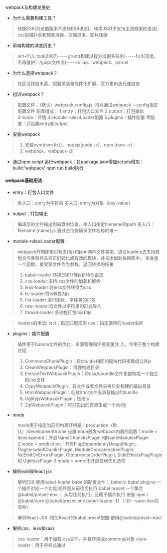 webpack与构建发展史

- 为什么需要构建工具？
> 转换ES6(浏览器版本不支持ES6语法)、转换JSX(不支持主流框架的语法)、css前缀补全和预处理器、压缩混淆、图片压缩
- 前端构建的演变历史？
> ant+YUL tool(2007)-----grunt(构建过程分成很多任务)-----fis3(百度，不再维护）/gulp(文件流)-----rollup、webpack、parcel
- 为什么选择webpack？
> 社区活跃度丰富、配置灵活和插件化扩展、官方更新迭代速度快
- 初识webpack？
> 配置⽂件：（默认）webpack.config.js ,可以通过webpack --config指定配置⽂件
> 配置组成：
    1.entry：打包⼊⼝⽂件
    2.output：打包输出
    3.mode：环境
    4.module-rules:Loader配置
    5.plugins：插件配置
 零配置：只设置entry和output
- 安装webpack
> 1. 安装nvm(nvm list）、nodejs(node -v)、npm (npm -v)    
> 2. webpack、webpack-cli
- 通过npm script 运行webpack：在package.json增加scripts增加：build:'webpack'  npm run build执行
#### webpack基础用法
- entry：打包⼊⼝⽂件
> 单入口：entry为字符串
> 多入口: entry为对象（key-value）
- output：打包输出
> 编译后的文件输出到磁盘的位置，单入口指定filename和path 
> 多⼊⼝：filename:[name].js  通过占位符确保⽂件名称的唯⼀
- module-rules:Loader配置
> webpack开箱即⽤只有⽀持js和json两种⽂件类型，通过loaders去⽀持其他⽂件类型并且把它们转化成有效的模块，并且添加到依赖图中。
> 本身是⼀个函数，接受源⽂件作为参数，返回转换的结果
>
> 1. babel-loader:转换ES6/7等js新特性语法
> 2. css-loader:⽀持.css⽂件的加载和解析
> 3. less-loader:将less⽂件转换为css
> 4. ts-loader:将ts转换为js
> 5. file-loader:进⾏图⽚、字体等的打包
> 6. raw-loader:将⽂件以字符串的形式导⼊
> 7. thread-loader:多进程打包css和js

> loaders的用法:
 test：指定匹配规则          use：指定使⽤的loader名称
- plugins：插件配置
>插件⽤于bundle⽂件的优化，资源管理和环境变量注
>⼊。作⽤于整个构建过程
>
>1. CommonsChunkPlugin：将chunks相同的模块代码提取成公共js
>2. CleanWebpackPlugin：清理构建⽬录
>3. ExtractTextWebpackPlugin：将css从bundle⽂件⾥提取成⼀个独⽴的css⽂件
>4. CopyWebpackPlugin：将⽂件或者⽂件夹拷⻉到构建的输出⽬录
>5. HtmlWebpackPlugin：创建html⽂件去承载输出的bundle
>6. UglifyjsWebpackPlugin：压缩js
>7. ZipWebpackPlugin：将打包出的资源⽣成⼀个zip包
- mode
> mode⽤于指定当前的构建环境是：production（默认）/development/none
> 设置mode触发webpack内置的函数
1.mode = development：开启NameChuncksPlugin 和NameModulesPlugin
2.mode = production：开启FlagDependencyUsagePlugin，FlagIncludedChunksPlugin, ModuleConcatenationPlugin, NoEmitOnErrorsPlugin, OccurrenceOrderPlugin, SideEffectsFlagPlugin 和 UglifyJsPlugin
3.mode = none:不开启任何优化选项
- 解析es6和React jsx
>解析ES6:使⽤babel-loader
>babel的配置⽂件：.babelrc 
babel plugins:⼀个插件对应⼀个功能:插件是从前往后执行
babel preset:⼀个集合 @babel/preset-env ： 从后往前执行。且晚于插件执行
安装 npm i @babel/core @babel/preset-env babel-loader -D    （-D:--save-dev的简称）

> 解析React JSX :增加React的babel preset配置:使⽤@babel/preset-react
- 解析css、less和sass
>css-loader：⽤于加载.css⽂件，并且转换成commonjs对象
>style-loader：⽤于将样式通过<style>标签插⼊到head中
>less-loader：⽤于将less转换为css
>
>**npm i style-loader css-leader -D**
- 解析图⽚和字体
> file-loader：⽤于处理⽂件
> url-loader：⽤于处理图⽚和字体 （可以设置较⼩资源⾃动base64）
>
> npm i file-loader url-loader -D
- webpack中的⽂件监听
> ⽂件监听是在发现源码变化时，⾃动重新构建输出新的构建⽂件
> webpack开启监听模式，有两种⽅式（唯⼀缺陷：每次都要⼿动刷新浏览器）
> 1.启动weboack命令时，带上--watch参数
> 2.在配置webpack.config.js中设置 watch:true
>
> ⽂件监听的原理分析：
>
> 轮询判断⽂件的最后编辑时间是否发⽣变化。某个⽂件发⽣了变化，并不会⽴刻告诉监听者,⽽是先缓存起来，等aggregateTimeout

```javascript
module.export = {
 watch:true,                  // 默认false，不开启
 watchOptions:{               // 只有开启监听时，watchOptions才⽣效
 	ignored:/node_modules/,     // 默认为空，不监听的⽂件或者⽂件夹，⽀持正则匹配
 	aggregateTimeout:300,       // 监听到变化发⽣后会300ms再去执⾏，默认300ms 缓存等待时间
 	poll:1000                   // 判断⽂件是否变化是通过不停询问系统指定⽂件有没有变化实现的，默认每秒1000次
 }
}
```

- webpack的热更新及原理（webpack-dev-server)

> wds不刷新浏览器，不输出⽂件，⽽是放在内存中。使⽤HotModuleReplacementPlugin插件

```javascript
//第一种方式
"dev":"webpack-dev-server --open"
plugins:[
	new webpack.HotModuleReplacementPlugin()
],
devServer:{
 contentBase:'./dist', //服务的基础⽬录
 hot:true
}
//第二种方式
//wdm(webpack-dev-middeware)将webpack输出的⽂件传输给服务器,适⽤于灵活的定制场景
```

> 热更新的原理：
>
> Webpack Compiler：将js编译成bundle.js
>
> HMR Server：将热更新的⽂件输出给HMR Runtime 
>
> Bundle Server：提供⽂件在浏览器的访问
>
> HMR Runtime：会被注⼊到浏览器，websocket连接更新⽂件的变化
>
> bundle.js：构建输出的⽂件
>
> 两个过程
>
> 启动阶段：⽂件系统提供给webpack compiler进⾏编译，把编译好的⽂件传输给bundle server，bundle server其实就是⼀个服务器，以服务器的形式让bundle⽂件在浏览器进⾏访问
>
> 更新阶段：⽂件系统提供给webpack compiler进⾏编译，编译好的代码发送给hmr server，hmr server将更新的模块告诉hmr runtime哪些⽂件发⽣变化（通常以json形式进⾏传输），hmr runtime就是更新代码模块，并且不需要刷新浏览器

- ⽂件指纹策略：chunkhash

> ⽂件指纹：打包后输出的⽂件名的后缀（用来做版本管理）
>
> 文件指纹如何生成？
>
> ​	**Hash**：和整个项⽬的构建有关，只要项⽬⽂件有修改，整个项⽬的**hash**值有更改
>
> ​	**Chunkhash**：和**webpack**打包的**chunk**有关，不同**entry**会⽣成不同的**chunkhash**值
>
> ​	**Contenthash**：根据⽂件内容定义**hash**，⽂件内容不变，则**contenthash**不变（⼀般针对css)
>
> 如何设置⽂件指纹？（主要⽤于发布环境）
>
> ​	设置**output**的**filename**，使⽤[name]_[chunkhash].js (js⽂件)
>
> ​	设置**MiniCssExtractPlugin**的**filename**，使⽤[contenthash].css (css⽂件)（注意:它与**style-loader**互斥，⽤的话使⽤插件的**loader**代替它）
>
> ​	设置**file-loader**的**name**，使⽤[hash] （图⽚⽂件）,hash指文件内容的hash,由md5生成
>
> 占位符
>
> [ext]：资源后缀名
>
> [name]：⽂件名称
>
> [path]：⽂件相对路径
>
> [folder]：⽂件所在的⽂件夹
>
> [contenthash]：⽂件的内容**hash**，默认**md5**⽣成
>
> [hash]：⽂件的内容**hash**，默认**md5**⽣成
>
> [emoji]：⼀个随机的指代⽂件内容的**emoji**

- HTML/CSS/JS代码压缩

> js压缩:      webpack内置uglifyjs-webpack-plugin 
>
> css压缩:   **optimize**-css-assets-webpack-**plugin** 同时使⽤cssnano
>
> html压缩:  html-webpack-plugin 设置压缩参数

#### webpack进阶用法

- ⾃动清理构建⽬录产物

>通过npm scripts清理构建⽬录：rm -rf ./dist && webpack      rimraf ./dist && webpack
>
>使⽤clean-webpack-plugin：它会默认删除 output 指定的输出⽬录。

- ⾃动补⻬css3前缀

>Css3的属性为什么要增加前缀？因为由于浏览器的标准并没有完全的统一，四种浏览器内核：
>
>​						IE:Trident(-ms) / Geko(-moz) / Webkit(-webkit) / Presto(-o)
>
>使⽤autoprefixer插件（后置处理器）,和less 和 sass 不同，less 和 sass 是 css 的预处理器，预处理器一般是在打包前置去处理，autoprefixer 是在样式处理好之后，代码生成完之后，再对 css 进行后置处理。通过postcss去优化css代码。优化的过程就是通过一系列的组件去优化。
>
>使用autoprefixer： autoprefixer插件通常是和 postcss-loader 一起使用的。postcss-loader 的功能是比较强大的，除了做 css 样式补全之外，它还可以做支持 css module，style lint 等。

- 移动端css px⾃动转换为rem

>浏览器分辨率:  移动设备流行之后，不同机型的分辨率是不一样的，这对前端开发来说，就会造成比较大的问题，需要不断的对页面进行适配
>
>解决方法：1.css媒体查询实现响应式布局（缺陷：需要写多套适配样式代码，影响开发效率）

```css
@media screen and (max-width: 980px) {
  .header {
  	width: 900px;
  } 
}
@media screen and (max-width: 480px) {
  .header {
  	height: 400px;
  } 
}
@media screen and (max-width: 350px) {
  .header {
  	height: 300px;
  } 
}
```

>rem:  css3 里面提出了一个 rem 的单位 根元素 font-size 的大小；
>
> rem 是一个相对的单位。px 是绝对单位
>
>使用： 编写代码的时候，按照 px 的单位去写，通过构建工具，自动的将 px 转换成 rem，这个工具就是 px2rem-loader。
>
>在页面渲染时计算跟元素的font-size大小：利用⼿淘的lib-flexible库
>
>npm i px2rem-loader -D
>
>npm i lib-fiexible -S  动态计算跟元素的大小
>
>在html中引入：页面打开的时候就需要马上的计算这个值，所以它的位置需要前置放在前面的位置。
>
><script type='text/javascript'></script>

- 静态资源内联

>资源内联的意义：
>
>代码层面：
>
>- ⻚⾯框架的初始化脚本：如上节中 rem 计算的 js 库，要在打开页面的时候就要去计算。
>- 上报相关打点：page start，css 初始化，css 加载完成，js 初始化和 js 加载完成等代码，这些都是需要内联到 html 里面去，而不能直接放到最终打包的 js 脚本中去。
>- css 内联避免⻚⾯闪动 
>
>请求层⾯：减少 HTTP ⽹络请求数,如⼩图⽚或者字体内联 (url-loader)
>
>html和js的内联：raw-loader的功能是读取一个文件，把这个文件的内容返回成一个string，把这个string插入到对应的位置。
>
>raw-loader内联html ： <script>${require('raw-loader!babel-loader!./meta.html')}</script>
>
>raw-loader内联js：
>
><script>${require('raw-loader!babel-loader!../node_modules/lib-flexible/fiexible.js')}</script>
>css内联：
>
>方案一：借助style-loader

```javascript
{
loader:'style-loader',
options:{
	insertAt:'top', //样式插⼊到<head>
	singleton:true, //将所有的style标签合并成⼀个
 }
}
```



>方案二：html-inline-css-webpack-plugin

- 多⻚⾯应⽤打包通⽤⽅案

>##### 多页面应用（MPA）概念:
>
>多页面发布上线之后，它有很多个入口。
>
>每一次页面跳转的时候，后台服务器都会返回一个新的 html 文档。
>
>多页面优势:1.每个页面之间是解偶的.   2.对 seo 更友好
>
>#####  多页面打包基本思路
>
>每个页面对应一个 entry，一个 html-webpack-plugin。
>
>缺点：每次新增或删除页面需要手动修改 webpack 配置构建脚本
>
>##### 多⻚⾯打包通⽤⽅案
>
>动态获取 entry 和设置 html-webpack-plugin 数量。利⽤glob.sync获取当前构建目录下面所有的一级目录   entry:glob.sync(path.join(__dirname,'./src/*/index.js'))
>
>通过程序的思维动态获取某个目录下面指定的入口文件，需要有一个约定，把所有的页面都放在 src 的目录下面，每个页面的入口文件都约定为 index.js，这样我们就可以通过 js 脚本去获取src里面所有的目录，就可以知道入口文件的数量，打包的时候动态的设置 html-webpack-plugin。相比于自己写这个脚本，webpack 里面有一个更通用的做法是通过 glob 这个库，glob 的原理类似 linux 操作系统下面文件通配匹配的概念，根据匹配信息返回匹配到的目录内容，我们根据这个目录内容进行操作就可以了

```javascript
const glob = require('glob');
const path = require('path');
const HtmlWebpackPlugin = require('html-webpack-plugin');
const setMPA = () => { //多页面打包的函数
	const entry = {};
	const htmlWebpackPlugins = [];
	const entryFiles = glob.sync(path.join(__dirname,'./src/*/index.js')); //获取src目录下的所有入口文件
  console.log('========entryFiles',entryFiles)
	Object.keys(entryFiles).map((index) => {
		const entryFile = entryFiles[index];     // '/Users/cpselvis/my-project/src/index/index.js'
		const match = entryFile.match(/src\/(.*)\/index\.js/);//匹配src开头 末尾是index.js 
		const pageName = match && match[1];  //取index. search 
 		entry[pageName] = entryFile;
 		htmlWebpackPlugins.push(
			new HtmlWebpackPlugin({
				inlineSource: '.css$',
				template: path.join(__dirname,`src/${pageName}/index.html`),
				filename: `${pageName}.html`,
				chunks: ['vendors', pageName],
				inject: true,
				minify: {
					html5: true,
					collapseWhitespace: true,
					preserveLineBreaks: false,
					minifyCSS: true,
					minifyJS: true,
					removeComments: false
 				}
 			})
 		);
 	});
	return { //返回
	 	entry,
 		htmlWebpackPlugins
 	}
}
const { entry, htmlWebpackPlugins } = setMPA();
```

- 使⽤sourcemap

>作⽤：通过 source map 定位到源代码
>
>开发环境开启，线上环境关闭
>
>- 如果线上不关闭，会把我们的业务逻辑暴露出来，线上排查问题的时候可以将 sourcemap 上传到错误监控系统。
>
>#####source map 关键字
>
>eval: 使⽤ eval 包裹模块代码
>
>source map: 产⽣ .map ⽂件
>
>cheap: 不包含列信息，只包含行信息
>
>inline: 将 .map 作为 DataURI 嵌⼊，不单独⽣成 .map ⽂件
>
>module:包含 loader 的 sourcemap
>
>#####source map类型 m
>
>可以根据前面的关键字排列组合得到。
>
>#####本地开发时使用 sourcemap 进行代码调试
>
>在webpack.dev.js devtool 中加入 sourcemap

- 提取⻚⾯公共资源

>- 基础库分离
>
>思路：将 react/react-dom/vue 基础包通过cdn引⼊，不打⼊**bundle**中
>
>⽅法：使⽤ html-webpack-externals-plugin
>
>- 利⽤ SplitChunksPlugin 进⾏公共脚本分离：webpack4内置，替代CommonsChunkPlugin插件
>
>  chunks参数说明：
>
>  - async 异步引⼊的库进⾏分离（默认）
>
>  - initial  同步引⼊的库进⾏分离
>
>  - all      所有引⼊的库进⾏分离（推荐）
>
>```javascript
>module.exports = {
>  optimization: {
>    splitChunks: {
>      chunks: 'async',
>      minSize: 30000, // 抽离的公共包最小的大小，单位是字节
>      maxSize: 0,			// 抽离的公共包最大的大小，单位是字节
>      minChunks: 1,   // 使用的次数超过这个就提取成公共的文件
>      maxAsyncRequests: 5,
>      maxInitialRequests: 3, // 同时请求的异步资源的次数
>      automaticNameDelimiter: '~',
>      name: true,
>      cacheGroups: {
>        vendors: {
>          test: /[\\/]node_modules[\\/]/, /（react | react-dom)/  // 匹配出需要分离的包
>          priority: -10
>        },
>        default: {
>          minChunks: 2,
>          priority: -20,
>          reuseExistingChunk: true
>        }
>      }
>    }
>  }
>}
>```

- treeshaking的使⽤和原理分析

>tree shaking（摇树优化）
>
>- 概念：⼀个模块可能有多个⽅法，只要其中的某个⽅法使⽤到了，则整个⽂件都会被打到bundle⾥⾯去，tree shaking就是只把⽤到的⽅法打⼊bundle，没⽤到的地⽅会在uglify阶段被擦除掉
>
>- 使⽤：webpack⽀持，在.babelrc⾥⾯设置modules:false即可（mode为production的情况下默认打开）
>
>要求：必须是ES6的语法，CJS的⽅式不⽀持
>
>原理
>
>- DCE(Dead Code Elimination)：代码不会被执⾏，不可到达； 代码执⾏的结果不会被⽤到；代码只会影响死变量（只写不读）
>- tree-shaking原理：
>
>>利⽤ES6模块的特点：
>>
>>\- 只能作为模块顶层的语句出现
>>
>>\- **import**的模块名只能是字符串常量
>>
>>\- **import**binding是immutable的
>>
>>代码擦除：uglify阶段删除⽆⽤代码
>>
>>（注意：你编写的代码不能含有副作⽤，不然**tree**-shaking也会失效）

- ScopeHoisting的使⽤和原理分析

>- 场景：构建后的代码存在⼤量闭包代码
>
>![img](https://upload-images.jianshu.io/upload_images/3357098-f441b0cd115b5868.png?imageMogr2/auto-orient/strip|imageView2/2/w/933/format/webp)
>
>- 存在问题：
>  - ⼤量函数闭包包裹代码，导致体积增⼤（模块越多越明显）
>  - 运⾏代码时创建的函数作⽤域变多，内存开销变⼤
>
>- 为什么webpack打包会产生这么多的闭包呢?
>
>  模块转换
>
>  - 转换原理：将模块转换为模块初始化函数（主要考虑浏览器兼容性问题）
>  - 转换处理⽅法:
>    1. 被webpack转换后的模块带上⼀层包裹
>    2. **import**会被转换成__webpack_require,**export**也会有相应的转换
>
>- webpack模块机制
>
>  - \- 打包出来的是⼀个IIFE（匿名函数）
>  - modules是⼀个数组，每⼀项是⼀个模块初始化函数
>  - __webpack_require⽤来加载模块，返回**module**.**exports**
>  -  通过WEBPACK_REQUIRE_METHOD(0)启动程序
>
>- scope hoisting原理
>
>  - 原理：将所有模块的代码按照引⽤顺序放在⼀个函数作⽤域⾥，然后适当的重命名⼀些变量以防⽌变量名冲突。
>
>  - 对⽐：通过scope hoisting可以减少函数声明代码和内存开销
>
>  - 使⽤：webpack mode为production默认开启。必须是ES6语法，CJS语法不⽀持
>
>    ```javascript
>    //webpack3：
>    plugins:[
>    	new webpack.optimize.ModuleConcatenationPlugin()
>    ]
>    //webpack4,mode 为production 自动开启ModuleConcatenationPlugin
>    ```

- 代码分割 和 动态import

>- 代码分割的意义
>
>对于⼤的web应⽤来说，将所有的代码放在⼀个⽂件中显然是不够有效的，特别是当你的某些代码块再特殊的时候才会被使⽤到。webpack有⼀个功能就是将你的代码库分割成chunks（语块），当代码运⾏到需要它们的时候再进⾏加载。
>
>- 适⽤的场景：
>
>  	- 抽离相同代码到⼀个共享块
>  	- 脚本懒加载，使得初始下载的代码更⼩
>
>- 懒加载js脚本的⽅式:   
>
>  	- CommonJS: require.ensure.     
>  	- ES6：动态import（⽬前还没有原⽣⽀持，需要babel转换）
>
>- 如何使⽤动态import
>
>   - 安装babel插件 :npm install @babel/plugin-syntax-dynamic-import--save-dev
>
>   - ES6:      动态import(⽬前还没有原⽣⽀持，需要babel转换)
>
>     ```javascript
>     //.babelrc
>     {"plugins":["@babel/plugin-syntax-dynamic-import"] 
>     ```
>

- webpack和ESLint结合

>- ESLint规范实践
>
>Airbnb：eslint-config-airbnb / eslint-config-airbnb-base 
>
>腾讯：alloyteam - eslint-config-alloy / ivweb - eslint-config-ivweb 
>
>- 制定团队的ESLint规范
>
>不重复造轮⼦，基于eslint：recommend配置并改进
>
>能够帮助发现代码错误的规则，全部开启
>
>帮助保持团队的代码⻛格统⼀，⽽不是限制开发体验
>
>- ESLint 如何落地
>
>  - 和CI/CD系统集成
>
>    - 本地开发阶段增加precommit钩子：安装husky：npm install husky -D
>
>    - 增加 npm script,通过lint-staged增量检查修改的文件
>
>      ```javascript
>      "script":{
>      	"precommit":"lint-staged"
>       },
>      "lint-staged":{
>      	"linters":{
>      		"*.{js,scss}":["eslint --fix","git add"]
>       	}
>       }
>      ```
>
>  - 和webpack集成
>
>    - 使用⽤ eslint-loader，构建时检查js规范
>
>      ```javascript
>      module.exports = {
>      	module:{
>      	 rules:[
>       		{
>       			test:/\.js$/,
>      	 		exclude:/node_modules/,
>      			use:[
>      				"babel-loader",
>      				"eslint-loader"
>      			]
>       		}
>       	]
>       }
>      }
>      //包：babel-eslint,babel-loader,eslint-config-airbnb
>       //.eslintrc.js⽂件
>      module.exports = {
>      	"parser":"babel-eslint",
>      	"extends":"airbnb",
>      	"env":{
>      		"browser":true,
>      		"node":true
>       	}
>       }
>      ```
>

- webpack打包组件和基础库

>- webpack打包库和组件
>
>  webpack除了可以⽤来打包应⽤，也可以⽤来打包js库
>
>  - 实现⼀个⼤整数加法库的打包
>
>   - 需要打包压缩版(适应于开发阶段)和⾮压缩版（发布上线）
>  - ⽀持AMD/**CMD**/ESM模块引⼊
>   - 库的⽬录结构和打包要求
>  - 打包输出的库名称：
>    - 未压缩版：large-number.js
>    - 压缩版：large-number.min.js
> 
>  - 目录结构：
> 
>    - ​	/dist
> 
>      ​	-- /large-number.js
> 
>      ​	-- /large-number.min.js
> 
>      ​	--/webpack.config.js
>    
>      ​	- package.json
>    
>      ​	- index.js
>    
>         -src
>    
>        -- index.js
>    
>      - 支持的使用方式
>    
>  - ESModule: import * as largeNumber from 'large-number'; 
>      - COMMONJS: const largeNumber = require('large-number');
>  - AMD: require(['large-number'],function(largeNumber){})
>   - script标签引⼊：<script src="https://unpkg.com/large-number"> </script>
>
>  - 如何将库暴露出去？
> 
> library:指定库的全局变量
> 
>libraryTarget:⽀持库引⼊的⽅式
> 
>```javascript
>    module.exports = {
>	mode:"production",
>    	entry:{
>		"large-number":"./src/index.js",
>    		"large-number.min":"./src/index.js"
>    	},
>    	output:{
>    		filename:"[name].js", *//*⽂件名
>    		library:"largeNumber", *//*库名
>    		libraryExport:"default",
>    		libraryTarget:"umd" *//*引⼊的形式指定
>    	}
>    }
>    ```
>    
>     - 如何只针对.min文件压缩
>    
>       通过include设置只压缩.min.js结尾的文件，区别uglifyPlugin的好处是：如果碰到es6代码不能解析他不会报错
>    
>   安装：cnpm install terser-webpack-plugin -D
> 
>```javascript
>    const TerserPlugin = require('terser-webpack-plugin');
>optimization:{
>    	minimize: true,
>	minimizer:[
>    		new TerserPlugin({
>    			inslude: /\.min\.js$/, 
>    		})
>    	]
>    }
>    ```
>    
>     - 设置入口文件
>    
>    ```javascript
>    //package.json的main字段为index.js
>if(process.env.NODE_ENV === "production"){
> module.exports = require('./dist/large-number.min.js')
>} else {
>    module.exports = require('./dist/large-number.js') }
>    ```
>    
>     

- webpack实现SSR

>- 服务端渲染（SSR）
>
>  渲染：HTML + CSS + JS + Data -> 渲染的HTML
>
>  服务端：
>
>  - 所有模版等资源都存储在服务端
>
>  - 内⽹机器拉取数据更快
>
>  - ⼀个HTML返回所有数据
>
>- 浏览器和服务器交互流程
>
>  请求开始=>server => HTML template/data =>server render => 浏览器解析并渲染（⽤户层⾯）=> 加载并执⾏js和其他资源=> ⻚⾯完全可交互
>
>- 客户端渲染和服务端渲染
>
>  客户端：多个请求，串行加载，图⽚等静态资源加载完成，js逻辑执⾏完成可交互
>
>  服务端：1个请求，并行加载，图⽚等静态资源加载完成，js逻辑执⾏完成可交互
>
>- SSR优势：  减少⽩屏时间/ 对于SEO友好
>
>- SSR代码实现思路
>
>  - 服务端：使⽤react-dom/server的renderToString⽅法将其React组件渲染成字符串，服务端路由返回对应的模版
>  - 客服端：打包出针对服务端的组件
>
>- webpack SSR 打包存在的问题
>
>  浏览器的全局变量（**Node**.**js**中没有document，window）
>
>  - 组件适配：将不兼容的组件根据打包环境进⾏适配
>
>  - 请求适配：将fetch或者ajax发送请求的⽅法改成isomorphic-fetch或者axios
>
>  样式问题（**Node**.**js**⽆法解析css）
>
>  - ⽅案⼀：服务端打包通过ignore-loader忽略掉css的解析
>
>  -  ⽅案⼆：将style-loader替换成isomorphic-style-loader
>
>  如何解决样式不显示的问题？
>
>  ​	使⽤打包出来的浏览器端html为模板/ 设置占位符，动态插⼊组件
>
>  ⾸屏数据如何处理？
>
>  ​	服务端获取数据-> 替换占位符

- 优化构建时命令⾏的⽇志显示

>场景问题:当前构建时的⽇志显示：展示⼀⼤堆⽇志，很多并不需要开发者关注
>
>- 统计信息stats 
>
>![image-20200914194234725](/Users/banggan/Library/Application Support/typora-user-images/image-20200914194234725.png)
>
>- 如何优化命令⾏的构建⽇志
>
>  使⽤ friendly-errors-webpack-plugin
>
>  - success:构建成功的⽇志提示
>  - warning:构建警告的⽇志提示
>  - error:构建报错的⽇志提示
>  - stats设置成errors-**only**
>
>  ```javascript
>  plugins:[
>    new FriendlyErrorsWebpackPlugin()
>  ],
>  stats:'errors-only'
>  ```

- 构建异常和中断处理

>- 如何判断构建是否成功？
>
>  在**CI**/**CD**的pipline或者发布系统需要知道当前构建状态
>
>  每次构建完成后输⼊echo $?获取错误码
>
>  webpack4之前的版本构建失败不会抛出错误码（**error**code）
>
>  Node.js中的process.exit规范
>
>  - 0表示成功完成，回调函数中，err为null 
>  - ⾮0表示执⾏失败，回调函数中，err不为null，err.code就是传给exit的数字
>
>- 如何主动捕获并处理构建错误？
>
>  compiler在每次构建结束后会出发done这个hook process.exit主动处理构建报错 ,process.exit主动处理构建报错
>
>  ```javascript
>  plugins:[
>  	function(){
>  		this.hooks.done.tap('done',(stats)=>{
>  			if(stats.compilation.errors && stats.compilation.errors.length&&process.argv.indexOf('--watch')==-1){
>  				console.log('builderror');
>  				process.exit(1);
>  			}
>  		})
>  	}
>  ]
>  ```
>
>  

#### 编写可维护的webpack构建配置

- 构建配置包设计

>- 构建配置抽离成npm包的意义
>
>  - 通用性：业务发无关构配、统一队建本构配合的分RAM文、
>  - 可维护性：构建配置合理的拆分、README文档、ChangeLog文档等
>  - 质量：冒烟测试、单元测试、测试覆盖率、持续集成
>
>- 构建配置管理的可选方案
>
>  - 通过多个配置文件管理不同环境的构建，webpack--config参数进行控制
>  - 将构建配置设计成一个库，比如：hjs-webpack、Neutrino、webpack-blocks
>  - 抽成一个工具进行管理，比如：create-react-app,kyt,nwb
>  - 将所有的配置放在一个文件，通过--env参数控制分支选择
>
>- 构建配置包设计
>
>  - 通过多个配置文件管理不同环境的webpack配置
>
>    - 基础配置：webpack.base.js
>    - 开发配置：webpack.dev.js
>    - 生产配置：webpack.prod.js
>    - Sir配置：webpack.ssr.js
>
>  - 抽离成一个npm包统一管理
>
>    - 规范：Gitcommit日志、README、ESLint规范、Semver规范
>    - 质量：冒烟测试、单元测试、测试覆盖率和CI
>
>  - 通过webpack-merge组合配置
>
>    ```javascript
>    merge = require("webpack-merge")
>    merge(
>      ...{a:[1],b:5,c:20},
>      ...{a:[2],b:10,d:421}
>      ...)
>    {a:[1,2],b:10,c:20,d:421}
>    合并配置：module.exports = merge(baseConfig,devConfig);
>    ```

- 功能模块设计和目录结构

>- 功能模块设计
>
>  ![image-20200915192229297](/Users/banggan/Library/Application Support/typora-user-images/image-20200915192229297.png)
>
>- 目录结构设计
>
>  ![image-20200915192354248](/Users/banggan/Library/Application Support/typora-user-images/image-20200915192354248.png)

- 使用eslint 规范构建脚本

>  使用eslint-config-airbnb-base
>
>  Eslint --fix可以自动处理空格
>
>```javascript
>module.exports={
>"parser":"babel-eslint",
>"extends":"airbnb-base",
>"env":{"browser":true,"node":true}
>};
>
>```
>
>

- 冒烟测试和实际运用

>- 冒烟测试
>  - 是指对提交测试的软件在进行详细深入的测试之前而进行的预测试，这种预测试的主要目的是暴露导致软件需重新发布的基本功能失效等严重问题
>- 冒烟测试执行
>  - 构建是否成功
>  - 每次构建完成build目录是否有内容输出：是否有JS、CSS等静态资源文件
>- 判断构建是否成功：在示例项目里面运行构建，看看是否有报错
>- 判断基本功能是否正常：编写mocha测试用例

#### webpack构建速度、体积优化策略

- 初级分析：使用webpack内置的stats

> - stats:构建的统计信息
>
>   - package.json中使用stats
>
>   ```javascript
>   "scripts":{
>   	"build:stats":"webpack --env production --json > stats.json"
>   }
>   ```
>
>   - Node.js中使⽤
>
>   ```javascript
>   const webpack = require('webpack');
>   const config = require('./webpack.config.js')("production");
>   webpakc(config,(err,stats) => {
>   	if(err){
>   		return console.error(err);
>     }
>     if (stats.hasErrors()){
>   		return  console.error(stats.toString('errors-only'));
>    	}
>   	console.log(stats);
>   })
>   
>   //两个⽅法的缺陷：(颗粒度太粗，看不出问题所在)
>   ```

- 速度分析：使用speed-measure-webpack-plugin

  ```javascript
  // 引⼊
  const SpeedMeasurePlugin = require('speed-measure-webpack-plugin');
  	// 初始化
  	const smp = new SpeedMeasurePlugin();
  	// 将webpack配置包⼀下
  	const webpackConfig = smp.wrap({
  	plugins:[
  		new MyPlugin();
  		new MyOhterPlugin();
   ]
  });
  //可以看到每个loader和插件执⾏耗时
  ```

  速度分析插件的作⽤：分析整个打包总耗时、每个插件和loader的耗时情况

- webpack-bundle-analyzer分析体积

  >- 代码示例
  >
  >```javascript
  >const BundleAnalyzerPlugin = require('webpack-bundle-analyzer').BundleAnalyzerPlugin;
  >module.exports= {
  >	plugins:[
  >		newBundleAnalyzerPlugin();
  >	]
  >}
  >//构建完成后在8888端⼝展示⼤⼩
  >```
  >
  >- 通过该插件可以分析出来哪些问题？
  >
  >  依赖的第三方模块文件大小、业务里面的组件代码大小。

- 使用高版本的webpack和nodejs

>- 使用webpack4:优化原因
>
>  - v8带来的优化（for of 替代forEach、Map和Set替代Object、includes替代indexOf）
>
>  - 默认使⽤更快的md4 hash算法
>
>  - webpacks AST可以从loader传递给AST，减少解析时间
>
>  - 使⽤字符串⽅法替代正则表达式

- 多进程/多实例构建

  - 资源并行解析可选方案:  thread-loader -> (可选⽅案) parallel-webpack / HappyPack

  - 多进程/多实际例： 使⽤HappyPack解析资源

    原理：每次webpack解析⼀个模块，HappyPack会将它及它的依赖分配给worker线程中。

    ```javascript
    exports.plugins = [
    	new HappyPack({
     		id:'jsx',
     		threads:4,
     		loaders:['babel-loader']
     	}),
    	new HappyPack({
     		id:'styles',
     		threads:2,
     		loaders:['style-loader','css-loader','less-loader']
     })
    ]
    ```

  - 多进程/多实例：使⽤thread-loader解析资源

    原理：每次webpack解析⼀个模块，thread-loader会将它和它的依赖分配给worker线程中

    ```javascript
    module.exports = swp.wrap({
    	entry:entry,
    	output:{
    		path:path.join(__dirname,'dist'),
    		filename:'[name].[chunkhash:8].js'
    	},
    	mode:'production',
    	module:{
    		rules:[{
    			test:/.js$/,
    			use:[{
    				loader:'thread-loader',
    				options:{
    					workers:3 }
    				},
    				'babel-loader'
    			]} 
       ]}
    })
    ```

- 多进程多实例并行压缩

>- ⽅法⼀：使⽤parallel-uglify-plugin插件, 支持压缩ES6
>
>  ```javascript
>  const ParallUglifyPlugin = require('webpack-parallel-uglify-plugin');
>  module.exports = {
>   plugins:[
>  	new ParallUglifyPlugin({
>   		uglifyJS: {
>   			output:{
>   				beautify:false,
>   				comments:false
>  			},
>   			compress:{
>   				warning:false,
>   				drop_console:true,
>      		collapse_vars:true,
>   				reduce_vars:true
>  			} 
>     }
>  })
>  ]}
>  ```
>
>- 方案二：uglifyjs-webpack-plugin开启parallel参数，不支持压缩ES6
>
>  ```javascript
>  module.exports = {
>   plugins:[
>  	new UglifyJsPlugin({
>   		uglifyOptions:{
>   			warnings:false,
>   			parse:{},
>   			compress:{},
>   			mangle:true,
>   			output:null,
>   			toplevel:false,
>   			nameCache:null,
>   			ie8:false,
>   			keep_frames:false
>  		},
>   		parallel:true
>  	})
>  ]}
>  ```
>
>- 方案三：terser-webpack-plugin开启parallel参数
>
>  ```javascript
>  const TerserPlugin = require('terser-webpack-plugin');
>  module.exports = {
>   optimization:{
>   	minimizer:[
>  		new TerserPlugin({
>   			parallel:4
>  		})
>  	]
>   }
>  }
>  ```

- 进一步分包：预编译资源模块

  >- 分包：设置Externals
  >
  >  - 思路：将react、react-dom基础包cdn引⼊，不打⼊bundle中
  >
  >  - ⽅法：使⽤html-webpack-externals-plugin
  >
  >- 进⼀步分包：预编译资源模块
  >
  >  - 思路：将react、react-dom、redux、react-redux基础包和业务基础包打包成⼀个⽂件
  >  - ⽅法：使⽤DLLPlugin进⾏分包，DllReferencePlugin对manifest.json引⽤
  >
  >  ```javascript
  >  const path = require('path');
  >  const webpack = require('webpack');
  >  module.exports = {
  >   context:process.cwd(),
  >   resolve:{
  >   	extensions:['.js','.json','.jsx','.less','.css'],
  >   	modules:[__dirname,'node_modules']
  >   },
  >   entry:{//设置需要分离的包，把这些包大包成基础的文件
  >   	library:[
  >  		'react',
  >  		'react-dom',
  >  		'redux',
  >  		'react-redux'
  >  	 ]
  >   },
  >  output:{//指定library
  >   	filename:'[name].dll.js',
  >  	path:path.resolve(__dirname,'./build/library'),
  >   	library:'[name]'
  >  },
  >  plugins:[
  >   new webpack.DllPlugin({ //指定包存放的位置
  >   	name:'[name]',
  >  	path:'./build/library/[name].json'
  >   })
  >  ]
  >  }
  >  ```
  >
  >- 使⽤DllReferencePlugin引⽤manifest.json
  >
  >  ```javascript
  >  //在webpack.config.js引⼊
  >  module.exports = {
  >   plugins:[
  >   	new webpack.DllReferencePlugin({ //指定manifest
  >   		manifest:require('./build/library/manifest.json')
  >   	})
  >   ]
  >  }
  >  ```
  >
  >  

- 充分利⽤缓存提升⼆次构建速度

  >- 缓存目的：提升二次构建速度
  >
  >- 缓存思路
  >
  >  - babel-loader开启缓存
  >  - terser-webpack-plugin开启缓存
  >  - 使⽤cache-loader或者hard-source-webpack-plugin
  >
  >  ```javascript
  >  //缓存思路：(在node_module/.cache可以看到缓存的⽂件)
  >  //babel-loader开启缓存
  >  new HappyPack({
  >  		loaders: [ 'babel-loader?cacheDirectory=true' ]
  >   })
  >  //terser-webpack-plugin开启缓存
  >   optimization: {
  >  		minimizer: [
  >  			new TerserPlugin({
  >  				parallel: true,
  >  				cache: true
  >  			})
  >   		]
  >   }
  >  //使⽤cache-loader或者hard-source-webpack-plugin 提升模块转换阶段的缓存
  >  const HardSourceWebpackPlugin = require('hard-source-webpack-plugin');
  >  new HardSourceWebpackPlugin()
  >  ```
  >
  >  

- 缩小构建目标

  >⽬的：尽可能的少构建模块
  >
  >案例：babel-loader不解析node_modules
  >
  >```javascript
  >module.exports = {
  > rules:{
  > 	test:/\.js$/,
  > 	loader:'happypack/loader',
  >	exclude:'node_modules' //这⼀句
  > }
  >}
  >```
  >
  >- 减少文件搜索范围
  >
  >  - 优化resolve.modules配置（减少模块搜索层级）
  >
  >  - 优化resolve.mainFields配置
  >
  >  - 优化resolve.extensions配置.   设置只查找某个类型的文件
  >
  >  - 合理使⽤alias   配置指定路径
  >
  >  ```javascript
  >  module.exports = {
  >  	resolve:{
  >  	//配置路径别名
  >  	alias:{
  >  		react:path.resolve(__dirname,'./node_modules/react/react.min.js')
  >    },
  >  	//告诉webpack哪些⽂件夹要搜索
  >  	modules:[path.resolve(__dirname,'node_modules')],
  >  	extensions:['.js'], //后缀扩展名
  >  	//当引⼊⼀个package.json中的包时，mianField字段决定了check这个包的package.json的哪个字段
  >  	mainFields:['main'] //主查找⼊⼝
  >  }
  >  }
  >  ```

- 使⽤webpack进⾏图⽚压缩

  >- 图片压缩
  >
  >  要求：基于node库的imagemin或者tinypng API 
  >
  >  使⽤：配置image-webpack-loader
  >
  >  ```javascript
  >  return {
  >   	test:/\.(png|svg|jpg|gif|blob)$/,
  >   	use:[
  >     {
  >   		loader:'file-loader',
  >   		options:{
  >   			name:`${filename}img/[name]${hash}.[ext]`
  >  		}
  >  	 },
  >  	{
  >  	 loader:'image-webpack-loader',
  >  	 options:{
  >  		 mozjpeg:{
  >   				progressive:true,
  >   				quality:65
  >  			},
  >   		optipng:{ //针对png
  >   			enabled:false
  >  		},
  >   		pngquant:{
  >   			quality:'65-90',
  >   			speed:4
  >  		},
  >   		gifsicle:{
  >   			interlaced:false
  >  		},
  >   		webp:{
  >   			quelity:75
  >  		} 
  >     } 
  >    } 
  >    ] 
  >  }
  >  ```
  >
  >- Imagemin的压缩原理
  >
  >  - 定制选项
  >  - 可以映入更多的第三方优化插件。如pngquant
  >  - 处理多种图片格式
  >
  >- Imagemin的压缩原理
  >
  >  pngquant :  ⼀款png压缩器，通过将图像转换为具有alpha通道（通常⽐24/32位png⽂件⼩60%-80&）的更⾼效的8位png格式，可显著减⼩⽂件⼤⼩
  >
  >  pngcrush ：主要⽬的是通过尝试不同的压缩级别和png过滤⽅法来降低PNG IDAT数据流的⼤⼩
  >
  >  optipng ： 设计灵感来⾃于pngcrush。optipng可将图像⽂件重新压缩为更⼩尺⼨，⽽不会丢失任何信息
  >
  >  tinypng ： 将24位png⽂件转化为更⼩有索引的8位图⽚，同时所有⾮必要的metadata也会被剥离掉

- 使⽤tree-shaking擦掉⽆⽤的css

  > - tree-shaking（摇树优化）复习
  >
  >   - 概念：⼀个模块可能有多个⽅法，只有其中的某个⽅法使⽤到了，则整个⽂件都会被打到bundle⾥⾯去，tree-shaking就是只要⽤到的⽅法打到bundle，没⽤到的⽅法会在uglify阶段被擦除掉
  >   - 使⽤：webpack默认⽀持。在.babelrc⾥设置modules:false即可  mode**为**production的情况下默认开启
  >   - 要求：必须是**es6**语法，**cjs**⽅式不⽀持
  >
  > - ⽆⽤的CSS如何删除掉？
  >
  >   - PurifyCSS:遍历代码，识别已经⽤到的CSS class
  >
  >   - uncss：HTML需要通过jsdom加载，所有的样式通过PostCSS解析，通过document.querySelector来识别在html⽂件⾥不存在的选择器
  >
  > - 在webpack中如何使⽤PurifyCSS？
  >
  >   - 使⽤**purgecss-webpack-plugin**
  >
  >   - 和**mini-css-extract-plugin**配合使⽤
  >
  >     ```javascript
  >     new PurgecssPlugin({
  >     	paths: glob.sync(`${PATHS.src}/**/*`, { nodir: true })
  >     })
  >     ```
  >
  >     

- 动态polyfill服务

  > - 构建体积优化：动态polyfill
  >
  >   ![image-20200917152309313](/Users/banggan/Library/Application Support/typora-user-images/image-20200917152309313.png)
  >
  > - polyfill service原理
  >
  >   识别user agent，下发不同的polyfill（polyfill.io）
  >
  > - 如何使⽤动态polyfill service
  >
  >   - polyfill.io官⽅提供的服务
  >
  >   <script src="https://cdn.polyfill.io/v2/polyfill.min.js"></script>
  >  - 基于官⽅⾃建polyfill服务
  > 
  >```javascript
  >   //huayang.qq.com/polyfill_service/v2/polyfill.min.js?unknown=polyfill&features=Promise,Map,Set
  >   ```
  
- 体积优化策略总结

  - Scope hoisting
  - Tree-shaking 
  - 公共资源分离
  - 图片压缩
  - 动态polypill

#### 通过源码掌握webpack打包原理

- webpack启动过程分析

  >- 开始：从webpack命令⾏说起
  >
  >  - 通过npm scripts运⾏webpack
  >    - 开发环境：npm run dev
  >    - ⽣产环境：npm run build
  >
  >  - 通过webpack直接运⾏:     webpack entry.js bundle.js
  >
  >- 查找webpack⼊⼝⽂件
  >
  >  在命令⾏运⾏以上命令后，npm会让命令⾏⼯具进⼊node_modules/.bin⽬录查找是否存在webpack.sh或者webpack.cmd⽂件，如果存在就执⾏，不存在就抛出错误。
  >
  >  实际的⼊⼝⽂件：node_modules/webpack/bin/webpack.js
  >
  >- 分析webpack的⼊⼝⽂件：webpack.js
  >
  >  ```javascript
  >  process.exitCode = 0; //1.正常执⾏返回
  >  const runCommand = (command,args) => {...}; //2.运⾏某个命令
  >  const isInstalled = packageName => {...}; //3.判断某个包是否安装
  >  const CLIs = [...]; //4.webpack可⽤的cli：webpack-cli和webpack command
  >  const installedClis = CLIs.filter(cli => cli.installed); //5.判断是否两个cli是否安装了
  >  if(installedClis.length == 0){...}else if(installedClis.length ==
  >  1){...}else{...}
  >  //6.根据安装的数量进⾏处理
  >  ```
  >
  >  webpack启动后的结果：webpack最终找到webpack-cli（webpack command）这个npm包，并且执⾏CLI。

- webpack-cli源码阅读

  >- webpack-cli做的事情
  >
  >  - 引⼊yargs，对命令⾏进⾏定制
  >  - 分析命令⾏参数，对各个参数进⾏转换，组成编译配置项
  >  - 引⽤webpack，根据配置项进⾏编译和构建
  >
  >- 从NON_COMPLATION_CMD分析出不需要编译的命令
  >
  >  - webpack-cli处理不需要经过编译的命令
  >
  >    ```javascript
  >    const { NON_COMPILATION_ARGS } = require("./utils/constants");
  >    const NON_COMPILATION_CMD = process.argv.find(arg => { 
  >    	if (arg === "serve") { 
  >     		global.process.argv = global.process.argv.filter(a => a !=="serve"); 
  >    		process.argv = global.process.argv; 
  >     	}
  >    	return NON_COMPILATION_ARGS.find(a => a === arg); 
  >    });
  >    if (NON_COMPILATION_CMD) { 
  >    	return require("./utils/prompt-command")(NON_COMPILATION_CMD,...process.argv); 
  >    }
  >    ```
  >
  >- NON_COMPILATION_ARGS的内容
  >
  >  - webpack-cli  提供的不需要编译的命令
  >
  >    ```javascript
  >    const NON_COMPILATION_ARGS = [ 
  >    "init", //创建⼀份 webpack 配置⽂件
  >    "migrate", //进⾏ webpack 版本迁移
  >    "add", //往 webpack 配置⽂件中增加属性
  >    "remove", //往 webpack 配置⽂件中删除属性
  >    "serve", //运⾏ webpack-serve 
  >    "generate-loader", //⽣成 webpack loader 代码
  >    "generate-plugin", //⽣成 webpack plugin 代码
  >    "info" //返回与本地环境相关的⼀些信息
  >    ];
  >    ```
  >
  >- 命令⾏⼯具包yargs介绍:  提供命令和分组参数/ 动态⽣成help帮助信息
  >
  >- webpack-cli使⽤yargs分析
  >
  >  - 参数分组（config/config-args.js），将命令划分为9类：
  >    - Config **options**：配置相关参数（⽂件名称、运⾏环境等）
  >    -  Basic **options**：基础参数（entry设置、debug模式设置、watch监听设置、devtool设置）
  >    - Module **options**: 模块参数，给loader 设置扩展
  >    - Output **options**: 输出参数(输出路径、输出⽂件名称)
  >    - Advanced **options**: ⾼级⽤法(记录设置、缓存设置、监听频率、bail等)
  >    -  Resolving **options**: 解析参数(**alias** 和 解析的⽂件后缀设置)
  >    - Optimizing **options**: 优化参数
  >    -  Stats **options**: 统计参数
  >    - **options**: 通⽤参数(帮助命令、版本信息等)
  >
  >- webpack-cli执⾏的结果
  >
  >  webpack-**cli**对配置⽂件和命令⾏参数进⾏转换最终⽣成配置选项参数options
  >
  >  最终会根据配置参数实例化webpack对象，然后执⾏构建流程

- Tapable插件架构与Hooks设计

  >- webpack的本质
  >
  >  webpack可以将其理解是⼀种基于事件流的编程范例，⼀系列插件运⾏
  >
  >- 核⼼对象Compiler和Compilation继承Tapable
  >
  >  Tapable是⼀个类似于node.js的eventEmitter的库，主要是控制钩⼦函数的发布与订阅，控制着weboack的插件系统
  >
  >  Tapable库暴露了很多Hook(钩⼦)类，为插件提供挂载的钩⼦
  >
  >  ```javascript
  >  const { 
  >   SyncHook, //同步钩⼦
  >   SyncBailHook, //同步熔断钩⼦
  >   SyncWaterfallHook, //同步流⽔钩⼦,执行结果传递给下一个插件
  >   SyncLoopHook, //同步循环钩⼦
  >   AsyncParallelHook, //异步并发钩⼦
  >   AsyncParallelBailHook, //异步并发熔断钩⼦
  >   AsyncSeriesHook, //异步串⾏钩⼦
  >   AsyncSeriesBailHook, //异步串⾏熔断钩⼦
  >   AsyncSeriesWaterfallHook //异步串⾏流⽔钩⼦
  >  } = require("tapable");
  >  ```
  >
  >- Tapable hooks类型
  >
  >  - Hook : 所有钩⼦的后缀
  >
  >  - Waterfall : 同步⽅法，但是它会传值给下⼀个函数
  >
  >  - Bail : 熔断，当函数有任何返回值，就会在当前执⾏函数停⽌
  >
  >  - Loop: 监听函数返回true表示继续循环，返回undefined表示结束循环
  >
  >  - Sync : 同步⽅法
  >
  >  - AsyncSeries : 异步串⾏钩⼦
  >
  >  - AsyncParallel : 异步并⾏执⾏钩⼦
  >
  >- Tapable的使⽤：   new Hook新建钩⼦
  >
  >  Tapable暴露出来的都是类⽅法，new ⼀个类⽅法获得我们需要的钩⼦
  >
  >  class 接受数组参数options，⾮必传。类⽅法会根据传参，接受同样数量的参数。
  >
  >  const hook1= new SyncHook(['arg1','arg2','arg3']) 
  >
  >- Tapable的使⽤-钩⼦的绑定与执⾏
  >
  >  Tapable提供了同步和异步绑定钩⼦的⽅法，并且他们都有绑定事件和执⾏事件对应的⽅法。
  >
  >  - Async：
  >
  >    绑定：tapAsync/tapPromise/tap                  执⾏:   callAsync/promise 
  >
  >  - Sync
  >
  >    绑定: tap                                                  执⾏:  call
  >
  >- Tapable的使⽤-hook基本⽤法示例
  >
  >  ```javascript
  >  const hook1 = new SyncHook(["arg1", "arg2", "arg3"]);
  >  //绑定事件到webapck事件流
  >  hook1.tap('hook1', (arg1, arg2, arg3) => console.log(arg1, arg2,arg3)) //1,2,3 
  >  //执⾏绑定的事件
  >  hook1.call(1,2,3)
  >  ```
  >
  >- Tapable的使⽤:      实际例⼦演示
  >
  >  定义⼀个Car ⽅法，在内部hooks 上新建钩⼦。分别是同步钩⼦accelerate、 brake（ accelerate 接受⼀个参数）、异步钩⼦calculateRoutes
  >
  >  使⽤钩⼦对应的绑定和执⾏⽅法
  >
  >  calculateRoutes 使⽤tapPromise 可以返回⼀个promise 对象

- Tapable是如何和webpack关联起来的？

  >```javascript
  >if (Array.isArray(options)) { 
  > compiler = new MultiCompiler(options.map(options => webpack(options)));
  >} else if (typeof options === "object") {
  >//初始化webpack配置
  >options = new WebpackOptionsDefaulter().process(options); //初始化
  >compiler = new Compiler(options.context); //compiler对象
  >compiler.options = options; 
  >new NodeEnvironmentPlugin().apply(compiler); //webpack 插件：要用apply方法
  >if (options.plugins && Array.isArray(options.plugins)) {// options上是否有插件
  > for (const plugin of options.plugins) { 
  >		if (typeof plugin === "function") { 
  > 			plugin.call(compiler, compiler); 
  > 		}else{ 
  > 			plugin.apply(compiler); 
  > 		} 
  >	} 
  >}
  >compiler.hooks.environment.call();
  >compiler.hooks.afterEnvironment.call();
  >//将webpack内部插件进⾏注⼊
  >compiler.options = new WebpackOptionsApply().process(options,compiler);
  >}
  >//插件有apply方法 接收一个compiler参数
  >```
  >
  >- 模拟Compiler.js
  >
  >  ```javascript
  >  module.exports = class Compiler { 
  >  	constructor() { 
  >  		this.hooks = { //三个hook 两个同步 一个一步
  >   			accelerate: new SyncHook(['newspeed']), //加速
  >   			brake: new SyncHook(), //减速
  >   			calculateRoutes: new AsyncSeriesHook(["source","target", "routesList"]) 
  >  		} 
  >  	 }
  >   run(){ //入口 run方法 触发三个hook
  >  		this.accelerate(10) 
  >  		this.break() 
  >  		this.calculateRoutes('Async', 'hook', 'demo') 
  >   }
  >   accelerate(speed) { 
  >  		this.hooks.accelerate.call(speed); //同步执行
  >   }
  >  break() { 
  >  		this.hooks.brake.call(); //同步执行
  >  }
  >  calculateRoutes() {//一步执行
  >  		this.hooks.calculateRoutes.promise(...arguments).then(() =>
  >  				{}, err => { 
  >  				 console.error(err); 
  >   		}); 
  >   } 
  >  }
  >  ```
  >
  >- 模拟编写 插件my-plugin.js
  >
  >  ```javascript
  >  const Compiler = require('./Compiler') 
  >  class MyPlugin{ 
  >  	constructor() { 
  >   }
  >   apply(compiler){ //插件的apply方法 接收compiler对象
  >   		compiler.hooks.brake.tap("WarningLampPlugin", () => //监听compiler里面的hook
  >  			console.log('WarningLampPlugin'));
  >   			compiler.hooks.accelerate.tap("LoggerPlugin", newSpeed =>
  >  				console.log(`Accelerating to ${newSpeed}`));
  >   				compiler.hooks.calculateRoutes.tapPromise("calculateRoutes tapAsync", (source, target, routesList) => { 
  >  					return new Promise((resolve,reject)=>{ 
  >   						setTimeout(()=>{ 
  >  							console.log(`tapPromise to ${source} ${target} ${routesList}`) 
  >   							resolve(); 
  >  					 },1000) 
  >   				}); 
  >   		}); 
  >   } 
  >  }
  >  ```
  >
  >- 模拟插件执⾏
  >
  >  ```javascript
  >  const myPlugin = new MyPlugin(); 
  >  const options = { //模拟options
  >   plugins: [myPlugin] 
  >  }
  >  const compiler = new Compiler(); //穿件compiler对象
  >  for (const plugin of options.plugins) { 
  >  	if (typeof plugin === "function") { 
  >  		plugin.call(compiler, compiler); 
  >   	} else { 
  >  		plugin.apply(compiler); //调用插件的apply方法
  >   } 
  >  }
  >  compiler.run();//运行
  >  ```

- webpack流程篇：准备阶段

  > - webpack编译都按照下⾯的钩⼦调⽤顺序执⾏
  >
  >   ![image-20200918143303444](/Users/banggan/Library/Application Support/typora-user-images/image-20200918143303444.png)
  >
  >   - entry-option 初始化option
  >
  >   - run 开始编译
  >
  >   - make 从entry开始递归的分析依赖，对每个依赖模块进⾏build
  >
  >   - before-resolve 对模块位置进⾏解析
  >
  >   - build-module 开始构建某个模块
  >
  >   - normal-module-loader 将loader加载完成的module进⾏编译，⽣成AST树
  >
  >   - program  遍历AST，当遇到require等⼀些调⽤表达式时，收集依赖
  >
  >   - seal 所有依赖build完成，开始优化
  >
  >   - emit 输出到dist⽬录
  >
  > - compiler.js           beforerun-run-oncompiled -shouldEmit
  >
  >   -  compilation：compiler对象上有⼀个compilation的钩⼦
  >   -  thisCompilation：某些plugin内部独⽴的构建的流程，⾛的就是这个钩⼦
  >
  > - compilation.js
  >
  >   - compilation的作⽤：模块编译、构建和打包的过程
  >
  > - webpackOptionsApply
  >
  >   - 将所有的配置options参数转换成webpack内部插件（使⽤默认插件列表）
  >
  >   - 举例
  >
  >     \- output.library -> LibraryTemplatePlugin
  >
  >     \- externals-> ExternalsPlugin
  >
  >     \- devtool-> EvalDevtoolModulePlugin, SourceMapDevToolPlugin
  >
  >     \- AMDPlugin, CommonJsPlugin
  >
  >     \- RemoveEmptyChunksPlugin

- webpack流程篇：模块构建和chunk⽣成阶段

  > - Compiler hooks
  >
  >   流程相关：
  >
  >   - (**before**-)run
  >
  >   -  (**before**-/**after**-)compile。
  >
  >   - make
  >
  >   - (**after**-)emit
  >
  >   -  done
  >
  >   监听相关：
  >
  >   -  watch-run
  >
  >   - watch-close
  >
  > - Compilation
  >
  >   创建Compilation对象，Compiler调⽤Compilation⽣命周期⽅法
  >
  >   -  addEntry -> addModuleChain
  >
  >   -  finish(上报模块错误)
  >
  >   -  seal 优化 输出
  >
  > - ModuleFactory
  >
  >   NormalModuleFactory / ContextModuleFactory 继承ModuleFactory
  >
  >   NormalModuleFactory：module.export ={}.....
  >
  >   ContextModuleFactory: import/ require模块名：   路径
  >
  > - Module
  >
  >   - NormalModule ： 普通模块
  >
  >   - ContextModule ：./src/a ./src/b
  >
  >   - ExternalModule :module.exports = jQuery
  >
  >   - DelegatedModule :manifest
  >
  >   - MultiModule : entry:['a','b']
  >
  > - NormalModule
  >
  >   - Build: 
  >     - 使⽤loader-runner运⾏loaders
  >     - 通过Parser解析（内部是acorn） 解析出require的依赖
  >     - ParserPlugins添加依赖
  >
  > - Compilation hooks
  >
  >   - 模块相关：
  >
  >     - build-module: loader解析模块。parse解析loader的依赖，arserPlugins添加依赖
  >
  >     - failed-module
  >
  >     - succeed-module
  >
  >   - 资源⽣成相关：
  >
  >     - module**-**asset：
  >
  >     - chunk-asset
  >
  >   - 优化和seal相关：
  >
  >     - (after-)seal
  >
  >     - optimize
  >
  >     - optimize-modules(-basic/advanced)
  >
  >     - after-optimize-modules
  >
  >     - after-optimize-chunks
  >
  >     - after-optimize-tree
  >
  >     - optimize-chunk-modules(-basic/advanced)
  >
  >     -  after-optimize-chunk-modules
  >
  >     -  optimize-**module**/**chunk**-**order**
  >
  >     - before-**module**/**chunk**-**ids**
  >
  >     - (after-)optimize-**module**/**chunk**-**ids**
  >
  >     -  before/after-hash
  >
  > - Chunk⽣成算法
  >
  >   1. webpack先将entey中对应的module都⽣成⼀个新的chunk
  >
  >   2. 遍历module的依赖列表，将依赖的module也加⼊到chunk中 
  >
  >   3. 如果⼀个依赖module是动态引⼊的模块，那么就会根据这个module创建⼀个新的chunk，继续遍历依赖
  >
  >   4. 重复上⾯的过程，直⾄得到所有的chunks

- webpack流程篇：⽂件⽣成

  >```javascript
  >this.hooks.emit.callAsync(compilation, err => {
  >	if(err) creturn callback(err);
  >	outputPath = compilation.getPath(this.outputPath);
  >	this.outputFileSystem.mkdirp(outputPath, emitFiles);
  >});
  >```

- 动⼿编写⼀个简易的webpack

  >- 模块化：增强代码可读性和维护性
  >
  >  1.传统的⽹⻚开发转换成web apps开发;  2.代码复杂度在逐步增⾼;  3. 分离的js⽂件/模块，便于后续代码的维护. 4.部署时希望把代码优化成⼏个**http**请求
  >
  >- 常⻅的⼏种模块化⽅式
  >
  >  ```javascript
  >  //ES module:(静态分析) 
  >  import * as largeNumber from 'large-number'
  >  largeNumber.add('999','1');
  >  //CJS:（动态，运⾏时）nodejs默认使用规范，可以在运行的时候动态require
  >  const largeNumbers = require('large-number');
  >  largeNumber.add('999','1');
  >  //AMD:浏览器端
  >  require(['large-number'],function(large-number){
  >   largeNumber.add('999','1')
  >  })
  >  ```
  >
  >- AST基础知识
  >
  >  >抽象语法树（abstract syntax tree 或者缩写为AST），或者语法树（syntax tree），是 源代码的抽象语法结构的树状表现形式，这⾥特指编程语⾔的源代码。树上的每个节点都 表示源代码中的⼀种结构。
  >  >
  >  >在线demo: https://esprima.org/demo/parse.html
  >
  >  使用场景：1.模板引擎            2.编程语⾔转换
  >
  >- webpack模块机制
  >
  >  - 打包出来的是⼀个IIFE (匿名闭包) 
  >
  >  - modules 是⼀个数组，每⼀项是⼀个模块初始化函数
  >
  >  - __webpack_require ⽤来加载模块，返回 **module**.**exports**
  >
  >  - 通过WEBPACK_REQUIRE_METHOD(0) 启动程序
  >
  >- 简易webpack要求
  >
  >  - 可以将es6语法转换成es5语法
  >
  >    - 通过**babylon**⽣成**AST**
  >
  >    - 通过**babel-core**将**AST**重新⽣成源码
  >
  >  - 可以分析模块之间的依赖关系
  >    - 通过**babel-traverse**的ImportDeclaration⽅法获取依赖属性
  >  - ⽣成的**js**⽂件可以再浏览器运⾏

- loader的链式调⽤与执⾏顺序

  >- ⼀个最简单的loader代码结构
  >
  >  定义：loader只是⼀个导出为函数的JavaScript模块
  >
  >  ```javascript
  >  module.exports = function(source){
  >  	return  source;
  >  }
  >  ```
  >
  >- 多Loader时的执⾏顺序:  串行执行，顺序从到前
  >
  >- 函数组合的两种情况
  >
  >  - Unix中的pipline (从左到右)
  >  - Compose(webpack采⽤这种,从右到左)
  >
  >  `compost = (f,g) => (...args) => f(g(..args))*;*`

- 使⽤loader-runner⾼效进⾏loader的调试

  >- loader-runner介绍
  >
  >  - 定义：loader-runner允许你在不安装webpack的情况下运⾏loaders 
  >
  >  - 作⽤：1.作为webpack的依赖，webpack中使⽤它执⾏loader / 2.进⾏loader的开发和调试
  >
  >- loader-runner使⽤
  >
  >  ```javascript
  >  import { runLoaders } from 'loader-runner';
  >  runLoaders({
  >  	// String:资源的绝对路径（可以增加查询字符串）
  >   	resource:'/abs/path/to/file.txt?query',
  >  	// String[]:loader的绝对路径（可以增加查询字符串）
  >   	loaders:['/abs/path/to/loader.js?query'],
  >  	// 基础上下⽂之外的额外loader上下⽂
  >   	context:{minimize:true},
  >  	// 读取资源的函数
  >   	readResource:fs.readFile.bind(fs)
  >  },function(err,result) => {
  >  	//err:Error?
  >  	//result.result:Buffer | String
  >  })
  >  ```
  >
  >- 开发⼀个raw-loader
  >
  >  ```javascript
  >  // src/raw-loader.js  文件转换为string
  >  module.exports = function(source){
  >  const json = JSON.stringify(source)
  >  //为了安全起⻅，ES6模板字符串的问题
  >   .replace(/\u2028/g,'\\u2028')
  >   .replace(/\u2029/g,'\\u2029');
  >  return `export default ${json}`;
  >  };
  >  // src/demo.txt
  >  foobar
  >  // run-loader.js
  >  const path = require("path"); 
  >  const { runLoaders } = require("loader-runner"); 
  >  runLoaders( 
  >   { 
  >   	resource: "./demo.txt", 
  >   	loaders: [path.resolve(__dirname, "./loaders/raw-loader")],
  >   	readResource: fs.readFile.bind(fs), 
  >   },(err, result) => (
  >   	err ? console.error(err) : console.log(result)
  >   ) 
  >  );
  >  ```

- 更复杂的loader开发

  >- loader的参数传递获取
  >
  >  ```javascript
  >  // 通过loader-utils的getOptions⽅法获取
  >  const loaderUtils = require('loader-utils');
  >  module.exports = function(content){
  >  	const { name } = loaderUtils.getOptions(this) 
  >  }
  >  ```
  >
  >- loader异常处理
  >
  >  - ⽅式⼀：
  >
  >    loader内直接通过**throw**抛出
  >
  >  - ⽅式⼆：
  >
  >    通过**this**.callback传递错误
  >
  >    ```javascript\
  >    this.callback(
  >    	err:Error| null,
  >    	content:string| Buffer,
  >    	sourceMap?:SourceMap,
  >    	meta?:any
  >    )
  >    ```
  >
  >- Loader异步处理
  >
  >  通过this.async来返回⼀个异步函数：   第⼀个参数是error，第⼆个参数是处理的结果
  >
  >  ```javascript
  >  module.exports = function(input){
  >  	const callback = this.async();
  >  	// no callback -> **return**synchronous result
  >  	// **if**(callback)**{...}**
  >  	callback(null,input+input);
  >  }
  >  ```
  >
  >- loader使⽤缓存
  >
  >  在webpack中默认开启loader缓存：      可以使⽤this.cacheable(false)关掉缓存
  >
  >  缓存条件：loader的结果在相同的输⼊下有确定的输出        有依赖的loader⽆法使⽤缓存
  >
  >- loader文件输出
  >
  >  通过this.emitFile进⾏⽂件写⼊
  >
  >  ```javascript
  >  const loaderUtils = require("loader-utils");
  >  module.exports = function(content) { 
  >  	const url= loaderUtils.interpolateName(this, "[hash].[ext]", {content}); 
  >  	this.emitFile(url, content); 
  >  	constpath = `__webpack_public_path__ +${JSON.stringify(url)};`;
  >  	return `export default ${path}`; 
  >  };
  >  ```

- 实战开发⼀个⾃动合成雪碧图的loader

  >- ⽀持的语法
  >
  >  background:url('a.png?_sprite');
  >
  >  background:url('b.png?_sprite');
  >
  >  合成：background:url('sprite.png');
  >
  >- 准备知识：如何将两张图⽚合成⼀张图⽚？
  >
  >  ```javascript
  >  //使⽤ spritesmith ()
  >  const sprites = ['./images/1.jpg', './images/2.jpg'];
  >  Spritesmith.run({src: sprites}, function handleResult (err, result) {
  >   result.image; 
  >   result.coordinates; 
  >   result.properties; 
  >  });
  >  ```

- 插件基本结构介绍

  - 插件的运行环境

    插件没有像loader那样的独⽴环境，只能在webpack⾥运⾏

  - 插件的基本结构

    ```javascript
    class MyPlugin { // 插件名称
     apply(compiler) { // 插件上的apply⽅法
     	compiler.hooks.done.tap(' My Plugin', (  // 插件的hooks
     		stats /* stats is passed as argument when done hook is tapped. */
    	 ) => {
     	console.log('Hello World!');  // 插件处理逻辑
     	}); 
     } 
    }
    module.exports = MyPlugin;
    plugins:[new MyPlugin()]；  //插件使⽤：
    ```

  - 搭建插件的运行环境

    ```javascript
    const DemoPlugin = require("./plugins/demo-plugin.js"); 
    const PATHS = { 
     lib: path.join(__dirname, "app", "shake.js"), 
     build: path.join(__dirname, "build"), 
    };
    module.exports = { 
     entry: { lib: PATHS.lib, },
     output: { path: PATHS.build, filename: "[name].js", },
     plugins: [new DemoPlugin()], 
    };
    ```

  - 开发一个简单的插件

    ```javascript
    //src/demo-plugin.js 
    module.exports = class DemoPlugin { 
    	constructor(options) { 
    		this.options = options; 
    	}
     apply() { 
    	console.log("apply", this.options); 
     } 
    };
    //加⼊到 webpack 配置中
    module.exports = { 
     ... 
     plugins: [new DemoPlugin({ name: "demo" })] 
    };
    ```

- 更复杂的插件开发

  - 如何获取传递的参数

    ```javascript
    //通过插件的构造函数进⾏获取
    module.exports = class MyPlugin {
    	constructor(options){
    		this.options = options;
     	}
     apply(){
    	console.log("apply",this.options);
     }
    }
    ```

  - 插件的错误处理

    - 参数校验阶段可以直接 throw 的⽅式抛出. `throw newError(“Error Message”)`

    - 通过compilation 对象的 warnings 和 errors 接收

      `compilation.warnings.push("warning"); `

      `compilation.errors.push("error");`

  - 通过Compilation 进⾏⽂件写⼊

    ```javascript
    //Compilation 上的 assets 可以⽤于⽂件写⼊
     //可以将 zip 资源包设置到 compilation.assets 对象上
    //⽂件写⼊需要使⽤ webpack-sources  (https://www.npmjs.com/package/webpack-sources)
    const { RawSource } = require("webpack-sources"); 
    module.exports = class DemoPlugin { 
    	constructor(options) { 
    		this.options = options; 
      }
     apply(compiler) { 
     const { name } = this.options; 
     compiler.plugin("emit", (compilation, cb) => {
     	compilation.assets[name] = new RawSource("demo"); 
    	 cb(); 
     }); 
     } 
    };
    ```

  - 插件扩展：编写插件的插件

    ```javascript
    插件⾃身也可以通过暴露 hooks 的⽅式进⾏⾃身扩展，以 html- webpack-plugin 为例：
    ·html-webpack-plugin-alter-chunks (Sync) ·html-webpack-plugin-before-html-generation (Async)
    ·html-webpack-plugin-alter-asset-tags (Async)
    ·html-webpack-plugin-after-html-processing (Async)
    ·html-webpack-plugin-after-emit (Async)
    ```

- 实战开发⼀个压缩构建资源为zip包的插件

  - 要求

    - ⽣成的**zip**包⽂件名称可以通过插件传⼊

    - 需要使⽤compiler对象上的特定hooks进⾏资源的⽣成

  - 准备知识：Node.js⾥⾯将⽂件压缩为zip包

    ```javascript
    //使⽤ jszip (https://www.npmjs.com/package/jszip)
    var zip = new JSZip(); 
    zip.file("Hello.txt", "Hello World\n"); //添加文件
    var img = zip.folder("images"); 
    img.file("smile.gif", imgData, {base64: true});
    zip.generateAsync({type:"blob"}).then(function(content) { 
    // see FileSaver.js 
     saveAs(content, "example.zip"); 
    });
    ```

  - 复习：Compiler 上负责⽂件⽣成的hooks

    Hooks 是emit，是⼀个异步的hook (AsyncSeriesHook)

    emit ⽣成⽂件阶段，读取的是compilation.assets 对象的值

    - 可以将zip 资源包设置到compilation.assets 对象上

- 商城技术栈选型和整体架构